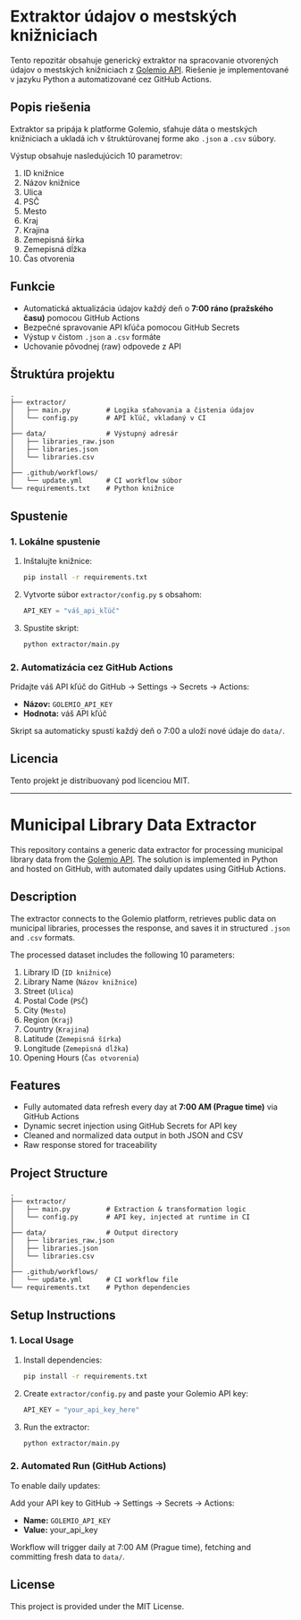 # Extraktor údajov o mestských knižniciach

Tento repozitár obsahuje generický extraktor na spracovanie otvorených údajov o mestských knižniciach z [Golemio API](https://api.golemio.cz/docs/openapi/#/%F0%9F%8F%A2%EF%B8%8F%20Municipal%20Libraries%20(v2)). Riešenie je implementované v jazyku Python a automatizované cez GitHub Actions.

## Popis riešenia

Extraktor sa pripája k platforme Golemio, sťahuje dáta o mestských knižniciach a ukladá ich v štruktúrovanej forme ako `.json` a `.csv` súbory.

Výstup obsahuje nasledujúcich 10 parametrov:

1. ID knižnice
2. Názov knižnice
3. Ulica
4. PSČ
5. Mesto
6. Kraj
7. Krajina
8. Zemepisná šírka
9. Zemepisná dĺžka
10. Čas otvorenia

## Funkcie

- Automatická aktualizácia údajov každý deň o **7:00 ráno (pražského času)** pomocou GitHub Actions
- Bezpečné spravovanie API kľúča pomocou GitHub Secrets
- Výstup v čistom `.json` a `.csv` formáte
- Uchovanie pôvodnej (raw) odpovede z API

## Štruktúra projektu

```
.
├── extractor/
│   ├── main.py         # Logika sťahovania a čistenia údajov
│   └── config.py       # API kľúč, vkladaný v CI
│
├── data/               # Výstupný adresár
│   ├── libraries_raw.json
│   ├── libraries.json
│   └── libraries.csv
│
├── .github/workflows/
│   └── update.yml      # CI workflow súbor
└── requirements.txt    # Python knižnice
```

## Spustenie

### 1. Lokálne spustenie

1. Inštalujte knižnice:
   ```bash
   pip install -r requirements.txt
   ```

2. Vytvorte súbor `extractor/config.py` s obsahom:
   ```python
   API_KEY = "váš_api_kľúč"
   ```

3. Spustite skript:
   ```bash
   python extractor/main.py
   ```

### 2. Automatizácia cez GitHub Actions

Pridajte váš API kľúč do GitHub → Settings → Secrets → Actions:
- **Názov:** `GOLEMIO_API_KEY`
- **Hodnota:** váš API kľúč

Skript sa automaticky spustí každý deň o 7:00 a uloží nové údaje do `data/`.

## Licencia

Tento projekt je distribuovaný pod licenciou MIT.

---

# Municipal Library Data Extractor

This repository contains a generic data extractor for processing municipal library data from the [Golemio API](https://api.golemio.cz/docs/openapi/#/%F0%9F%8F%A2%EF%B8%8F%20Municipal%20Libraries%20(v2)). The solution is implemented in Python and hosted on GitHub, with automated daily updates using GitHub Actions.

## Description

The extractor connects to the Golemio platform, retrieves public data on municipal libraries, processes the response, and saves it in structured `.json` and `.csv` formats.

The processed dataset includes the following 10 parameters:

1. Library ID (`ID knižnice`)
2. Library Name (`Názov knižnice`)
3. Street (`Ulica`)
4. Postal Code (`PSČ`)
5. City (`Mesto`)
6. Region (`Kraj`)
7. Country (`Krajina`)
8. Latitude (`Zemepisná šírka`)
9. Longitude (`Zemepisná dĺžka`)
10. Opening Hours (`Čas otvorenia`)

## Features

- Fully automated data refresh every day at **7:00 AM (Prague time)** via GitHub Actions
- Dynamic secret injection using GitHub Secrets for API key
- Cleaned and normalized data output in both JSON and CSV
- Raw response stored for traceability

## Project Structure

```
.
├── extractor/
│   ├── main.py         # Extraction & transformation logic
│   └── config.py       # API key, injected at runtime in CI
│
├── data/               # Output directory
│   ├── libraries_raw.json
│   ├── libraries.json
│   └── libraries.csv
│
├── .github/workflows/
│   └── update.yml      # CI workflow file
└── requirements.txt    # Python dependencies
```

## Setup Instructions

### 1. Local Usage

1. Install dependencies:
   ```bash
   pip install -r requirements.txt
   ```

2. Create `extractor/config.py` and paste your Golemio API key:
   ```python
   API_KEY = "your_api_key_here"
   ```

3. Run the extractor:
   ```bash
   python extractor/main.py
   ```

### 2. Automated Run (GitHub Actions)

To enable daily updates:

Add your API key to GitHub → Settings → Secrets → Actions:
- **Name:** `GOLEMIO_API_KEY`
- **Value:** your_api_key

Workflow will trigger daily at 7:00 AM (Prague time), fetching and committing fresh data to `data/`.

## License

This project is provided under the MIT License.